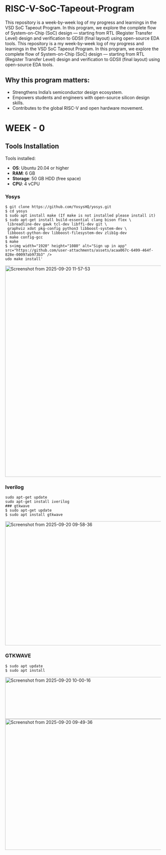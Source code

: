 # RISC-V-SoC-Tapeout-Program
This repository is a week-by-week log of my progress and learnings in the VSD SoC Tapeout Program.  In this program, we explore the complete flow of System-on-Chip (SoC) design — starting from RTL (Register Transfer Level) design and verification to GDSII (final layout) using open-source EDA tools.
This repository is a my week-by-week log of my progress and learnings in the VSD SoC Tapeout Program.  In this program, we explore the complete flow of System-on-Chip (SoC) design — starting from RTL (Register Transfer Level) design and verification to GDSII (final layout) using open-source EDA tools.

## Why this program matters:

- Strengthens India’s semiconductor design ecosystem.
- Empowers students and engineers with open-source silicon design skills.
- Contributes to the global RISC-V and open hardware movement.

 # WEEK - 0
 ## Tools Installation
 Tools installed:
- **OS**: Ubuntu 20.04 or higher  
- **RAM**: 6 GB  
- **Storage**: 50 GB HDD (free space)  
- **CPU**: 4 vCPU

### Yosys 
``` $ sudo apt-get update
$ git clone https://github.com/YosysHQ/yosys.git
$ cd yosys
$ sudo apt install make (If make is not installed please install it)
$ sudo apt-get install build-essential clang bison flex \
 libreadline-dev gawk tcl-dev libffi-dev git \
 graphviz xdot pkg-config python3 libboost-system-dev \
 libboost-python-dev libboost-filesystem-dev zlib1g-dev
$ make config-gcc
$ make
$ s<img width="1920" height="1080" alt="Sign up in app" src="https://github.com/user-attachments/assets/acaa067c-6499-464f-828e-00097ab973b3" />
udo make install'
```
<img width="946" height="681" alt="Screenshot from 2025-09-20 11-57-53" src="https://github.com/user-attachments/assets/3d06b02a-cf5d-4467-874c-ded7d1d1bb6e" />

### Iverilog 
```
sudo apt-get update
sudo apt-get install iverilog 
### gtkwave
$ sudo apt-get update
$ sudo apt install gtkwave
```
<img width="903" height="400" alt="Screenshot from 2025-09-20 09-58-36" src="https://github.com/user-attachments/assets/5a4d61e6-cd27-4207-8a8a-27ab6360e7fc" />

### GTKWAVE
```
$ sudo apt update
$ sudo apt install 
```
<img width="737" height="135" alt="Screenshot from 2025-09-20 10-00-16" src="https://github.com/user-attachments/assets/9a6378ca-35ba-4f1a-9924-fe099a96b3e8" />

<img width="996" height="422" alt="Screenshot from 2025-09-20 09-49-36" src="https://github.com/user-attachments/assets/88c2969c-e350-4d66-96e3-a683c476b935" />

